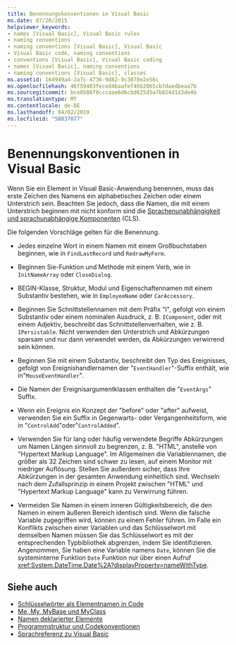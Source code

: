 ```yaml
---
title: Benennungskonventionen in Visual Basic
ms.date: 07/20/2015
helpviewer_keywords:
- names [Visual Basic], Visual Basic rules
- naming conventions
- naming conventions [Visual Basic], Visual Basic
- Visual Basic code, naming conventions
- conventions [Visual Basic], Visual Basic coding
- names [Visual Basic], naming conventions
- naming conventions [Visual Basic], classes
ms.assetid: 164949a4-2a7c-4736-9d82-9c3078e2e56c
ms.openlocfilehash: 46f59403feced4baafef4662065cb7daedbeaa7b
ms.sourcegitcommit: bce0586f0cccaae6d6cbd625d5a7b824d1d3de4b
ms.translationtype: MT
ms.contentlocale: de-DE
ms.lasthandoff: 04/02/2019
ms.locfileid: "58837077"
---
```

# <a name="visual-basic-naming-conventions"></a>Benennungskonventionen in Visual Basic
Wenn Sie ein Element in Visual Basic-Anwendung benennen, muss das erste Zeichen des Namens ein alphabetisches Zeichen oder einem Unterstrich sein. Beachten Sie jedoch, dass die Namen, die mit einem Unterstrich beginnen mit nicht konform sind die [Sprachenunabhängigkeit und sprachunabhängige Komponenten](../../../standard/language-independence-and-language-independent-components.md) (CLS).  
  
 Die folgenden Vorschläge gelten für die Benennung.  
  
-   Jedes einzelne Wort in einem Namen mit einem Großbuchstaben beginnen, wie in `FindLastRecord` und `RedrawMyForm`.  
  
-   Beginnen Sie-Funktion und Methode mit einem Verb, wie in `InitNameArray` oder `CloseDialog`.  
  
-   BEGIN-Klasse, Struktur, Modul und Eigenschaftennamen mit einem Substantiv bestehen, wie in `EmployeeName` oder `CarAccessory`.  
  
-   Beginnen Sie Schnittstellennamen mit dem Präfix "I", gefolgt von einem Substantiv oder einem nominalen Ausdruck, z. B. `IComponent`, oder mit einem Adjektiv, beschreibt das Schnittstellenverhalten, wie z. B. `IPersistable`. Nicht verwenden den Unterstrich und Abkürzungen sparsam und nur dann verwendet werden, da Abkürzungen verwirrend sein können.  
  
-   Beginnen Sie mit einem Substantiv, beschreibt den Typ des Ereignisses, gefolgt von Ereignishandlernamen der "`EventHandler`"-Suffix enthält, wie in"`MouseEventHandler`".  
  
-   Die Namen der Ereignisargumentklassen enthalten die "`EventArgs`" Suffix.  
  
-   Wenn ein Ereignis ein Konzept der "before" oder "after" aufweist, verwenden Sie ein Suffix in Gegenwarts- oder Vergangenheitsform, wie in "`ControlAdd`"oder"`ControlAdded`".  
  
-   Verwenden Sie für lang oder häufig verwendete Begriffe Abkürzungen um Namen Längen sinnvoll zu begrenzen, z. B. "HTML", anstelle von "Hypertext Markup Language". Im Allgemeinen die Variablennamen, die größer als 32 Zeichen sind schwer zu lesen, auf einem Monitor mit niedriger Auflösung. Stellen Sie außerdem sicher, dass Ihre Abkürzungen in der gesamten Anwendung einheitlich sind. Wechseln nach dem Zufallsprinzip in einem Projekt zwischen "HTML" und "Hypertext Markup Language" kann zu Verwirrung führen.  
  
-   Vermeiden Sie Namen in einem inneren Gültigkeitsbereich, die den Namen in einem äußeren Bereich identisch sind. Wenn die falsche Variable zugegriffen wird, können zu einem Fehler führen. Im Falle ein Konflikts zwischen einer Variablen und das Schlüsselwort mit demselben Namen müssen Sie das Schlüsselwort es mit der entsprechenden Typbibliothek abgrenzen, indem Sie identifizieren. Angenommen, Sie haben eine Variable namens `Date`, können Sie die systeminterne Funktion `Date` Funktion nur über einen Aufruf <xref:System.DateTime.Date%2A?displayProperty=nameWithType>.  
  
## <a name="see-also"></a>Siehe auch

- [Schlüsselwörter als Elementnamen in Code](../../../visual-basic/programming-guide/program-structure/keywords-as-element-names-in-code.md)
- [Me, My, MyBase und MyClass](../../../visual-basic/programming-guide/program-structure/me-my-mybase-and-myclass.md)
- [Namen deklarierter Elemente](../../../visual-basic/programming-guide/language-features/declared-elements/declared-element-names.md)
- [Programmstruktur und Codekonventionen](../../../visual-basic/programming-guide/program-structure/program-structure-and-code-conventions.md)
- [Sprachreferenz zu Visual Basic](../../../visual-basic/language-reference/index.md)
